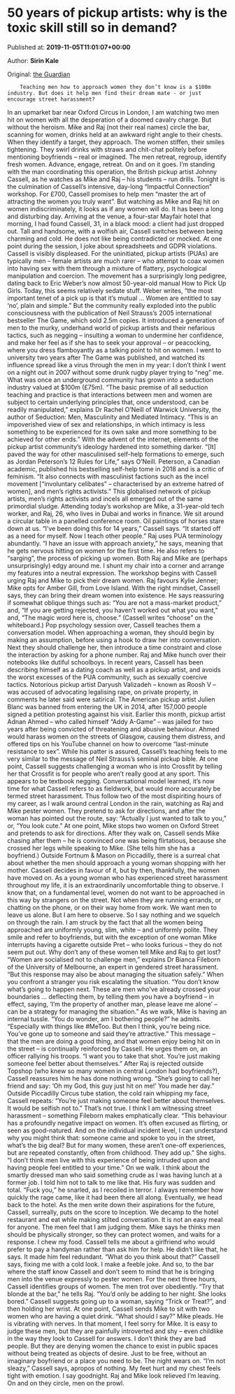 
# 50 years of pickup artists: why is the toxic skill still so in demand?

Published at: **2019-11-05T11:01:07+00:00**

Author: **Sirin Kale**

Original: [the Guardian](https://www.theguardian.com/lifeandstyle/2019/nov/05/pickup-artists-teaching-men-approach-women-industry-street-harassment)


        Teaching men how to approach women they don’t know is a $100m industry. But does it help men find their dream mate - or just encourage street harassment?
      
In an upmarket bar near Oxford Circus in London, I am watching two men hit on women with all the desperation of a doomed cavalry charge. But without the heroism.
Mike and Raj (not their real names) circle the bar, scanning for women, drinks held at an awkward right angle to their chests. When they identify a target, they approach. The women stiffen, their smiles tightening. They swirl drinks with straws and chit-chat politely before mentioning boyfriends – real or imagined. The men retreat, regroup, identify fresh women. Advance, engage, retreat. On and on it goes.
I’m standing with the man coordinating this operation, the British pickup artist Johnny Cassell, as he watches as Mike and Raj – his students – run drills. Tonight is the culmination of Cassell’s intensive, day-long “Impactful Connection” workshop. For £700, Cassell promises to help men “master the art of attracting the women you truly want”. But watching as Mike and Raj hit on women indiscriminately, it looks as if any women will do.
It has been a long and disturbing day. Arriving at the venue, a four-star Mayfair hotel that morning, I had found Cassell, 31, in a black mood: a client had just dropped out. Tall and handsome, with a wolfish air, Cassell switches between being charming and cold. He does not like being contradicted or mocked. At one point during the session, I joke about spreadsheets and GDPR violations. Cassell is visibly displeased.
For the uninitiated, pickup artists (PUAs) are typically men – female artists are much rarer – who attempt to coax women into having sex with them through a mixture of flattery, psychological manipulation and coercion. The movement has a surprisingly long pedigree, dating back to Eric Weber’s now almost 50-year-old manual How to Pick Up Girls. Today, this seems relatively sedate stuff. Weber writes, “the most important tenet of a pick up is that it’s mutual … Women are entitled to say ‘no’, plain and simple.” But the community really exploded into the public consciousness with the publication of Neil Strauss’s 2005 international bestseller The Game, which sold 2.5m copies. It introduced a generation of men to the murky, underhand world of pickup artists and their nefarious tactics, such as negging – insulting a woman to undermine her confidence, and make her feel as if she has to seek your approval – or peacocking, where you dress flamboyantly as a talking point to hit on women. I went to university two years after The Game was published, and watched its influence spread like a virus through the men in my year: I don’t think I went on a night out in 2007 without some drunk rugby player trying to “neg” me.
What was once an underground community has grown into a seduction industry valued at $100m (£75m). “The basic premise of all seduction teaching and practice is that interactions between men and women are subject to certain underlying principles that, once understood, can be readily manipulated,” explains Dr Rachel O’Neill of Warwick University, the author of Seduction: Men, Masculinity and Mediated Intimacy. “This is an impoverished view of sex and relationships, in which intimacy is less something to be experienced for its own sake and more something to be achieved for other ends.”
With the advent of the internet, elements of the pickup artist community’s ideology hardened into something darker. “[It] paved the way for other masculinised self-help formations to emerge, such as Jordan Peterson’s 12 Rules for Life,” says O’Neill. Peterson, a Canadian academic, published his bestselling self-help tome in 2018 and is a critic of feminism. “It also connects with masculinist factions such as the incel movement [“involuntary celibates” – characterised by an extreme hatred of women], and men’s rights activists.” This globalised network of pickup artists, men’s rights activists and incels all emerged out of the same primordial sludge.
Attending today’s workshop are Mike, a 31-year-old tech worker, and Raj, 26, who lives in Dubai and works in finance. We sit around a circular table in a panelled conference room. Oil paintings of horses stare down at us. “I’ve been doing this for 14 years,” Cassell says. “It started off as a need for myself. Now I teach other people.”
Raj uses PUA terminology abundantly. “I have an issue with approach anxiety,” he says, meaning that he gets nervous hitting on women for the first time. He also refers to “sarging”, the process of picking up women. Both Raj and Mike are (perhaps unsurprisingly) edgy around me. I shunt my chair into a corner and arrange my features into a neutral expression.
The workshop begins with Cassell urging Raj and Mike to pick their dream women. Raj favours Kylie Jenner; Mike opts for Amber Gill, from Love Island. With the right mindset, Cassell says, they can bring their dream women into existence. He says reassuring if somewhat oblique things such as: “You are not a mass-market product,” and, “If you are getting rejected, you haven’t worked out what you want,” and, “The magic word here is, choose.” (Cassell writes “choose” on the whiteboard.)
Pop psychology session over, Cassell teaches them a conversation model. When approaching a woman, they should begin by making an assumption, before using a hook to draw her into conversation. Next they should challenge her, then introduce a time constraint and close the interaction by asking for a phone number. Raj and Mike hunch over their notebooks like dutiful schoolboys.
In recent years, Cassell has been describing himself as a dating coach as well as a pickup artist, and avoids the worst excesses of the PUA community, such as sexually coercive tactics. Notorious pickup artist Daryush Valizadeh – known as Roosh V – was accused of advocating legalising rape, on private property, in comments he later said were satirical. The American pickup artist Julien Blanc was banned from entering the UK in 2014, after 157,000 people signed a petition protesting against his visit. Earlier this month, pickup artist Adnan Ahmed – who called himself “Addy A-Game” – was jailed for two years after being convicted of threatening and abusive behaviour. Ahmed would harass women on the streets of Glasgow, causing them distress, and offered tips on his YouTube channel on how to overcome “last-minute resistance to sex”.
While his patter is assured, Cassell’s teaching feels to me very similar to the message of Neil Strauss’s seminal pickup bible. At one point, Cassell suggests challenging a woman who is into Crossfit by telling her that Crossfit is for people who aren’t really good at any sport. This appears to be textbook negging.
Conversational model learned, it’s now time for what Cassell refers to as fieldwork, but would more accurately be termed street harassment. Thus follow two of the most dispiriting hours of my career, as I walk around central London in the rain, watching as Raj and Mike pester women. They pretend to ask for directions, and after the woman has pointed out the route, say: “Actually I just wanted to talk to you,” or, “You look cute.”
At one point, Mike stops two women on Oxford Street and pretends to ask for directions. After they walk on, Cassell sends Mike chasing after them – he is convinced one was being flirtatious, because she crossed her legs while speaking to Mike. (She tells him she has a boyfriend.) Outside Fortnum & Mason on Piccadilly, there is a surreal chat about whether the men should approach a young woman shopping with her mother. Cassell decides in favour of it, but by then, thankfully, the women have moved on.
As a young woman who has experienced street harassment throughout my life, it is an extraordinarily uncomfortable thing to observe. I know that, on a fundamental level, women do not want to be approached in this way by strangers on the street. Not when they are running errands, or chatting on the phone, or on their way home from work. We want men to leave us alone.
But I am here to observe. So I say nothing and we squelch on through the rain. I am struck by the fact that all the women being approached are uniformly young, slim, white – and uniformly polite. They smile and refer to boyfriends, but with the exception of one woman Mike interrupts having a cigarette outside Pret – who looks furious – they do not seem put out. Why don’t any of these women tell Mike and Raj to get lost?
“Women are socialised not to challenge men,” explains Dr Bianca Fileborn of the University of Melbourne, an expert in gendered street harassment. “But this response may also be about managing the situation safely.” When you confront a stranger you risk escalating the situation. “You don’t know what’s going to happen next. These are men who’ve already crossed your boundaries … deflecting them, by telling them you have a boyfriend – in effect, saying, ‘I’m the property of another man, please leave me alone’ – can be a strategy for managing the situation.”
As we walk, Mike is having an internal tussle. “You do wonder, am I bothering people?” he admits. “Especially with things like #MeToo. But then I think, you’re being nice. You’ve gone up to someone and said they’re attractive.” This message – that the men are doing a good thing, and that women enjoy being hit on in the street – is continually reinforced by Cassell. He urges them on, an officer rallying his troops. “I want you to take that shot. You’re just making someone feel better about themselves.”
After Raj is rejected outside Topshop (who knew so many women in central London had boyfriends?), Cassell reassures him he has done nothing wrong. “She’s going to call her friend and say: ‘Oh my God, this guy just hit on me!’ You made her day.” Outside Piccadilly Circus tube station, the cold rain whipping my face, Cassell repeats: “You’re just making someone feel better about themselves. It would be selfish not to.”
That’s not true. I think I am witnessing street harassment – something Fileborn makes emphatically clear. “This behaviour has a profoundly negative impact on women. It’s often excused as flirting, or seen as good-natured. And on the individual incident level, I can understand why you might think that: someone came and spoke to you in the street, what’s the big deal? But for many women, these aren’t one-off experiences, but are repeated constantly, often from childhood. They add up.” She sighs. “I don’t think men live with this experience of being intruded upon and having people feel entitled to your time.”
On we walk. I think about the smartly dressed man who said something crude as I was having lunch at a former job. I told him not to talk to me like that. His fury was sudden and total. “Fuck you,” he snarled, as I recoiled in terror. I always remember how quickly the rage came, like it had been there all along. Eventually, we head back to the hotel. As the men write down their aspirations for the future, Cassell, surreally, puts on the score to Inception.
We decamp to the hotel restaurant and eat while making stilted conversation. It is not an easy meal for anyone. The men feel that I am judging them. Mike says he thinks men should be physically stronger, so they can protect women, and waits for a response. I chew my food. Cassell tells me about a girlfriend who would prefer to pay a handyman rather than ask him for help. He didn’t like that, he says. It made him feel redundant. “What do you think about that?” Cassell says, fixing me with a cold look. I make a feeble joke.
And so, to the bar where the staff know Cassell and don’t seem to mind that he is bringing men into the venue expressly to pester women. For the next three hours, Cassell identifies groups of women. The men trot over obediently. “Try that blonde at the bar,” he tells Raj. “You’d only be adding to her night. She looks bored.” Cassell suggests going up to a woman, saying “Trick or Treat?”, and then holding her wrist. At one point, Cassell sends Mike to sit with two women who are having a quiet drink. “What should I say?” Mike pleads. He is vibrating with nerves.
In that moment, I feel sorry for Mike. It is easy to judge these men, but they are painfully introverted and shy – even childlike in the way they look to Cassell for answers. I don’t think they are bad people. But they are denying women the chance to exist in public spaces without being treated as objects of desire. Just to be free, without an imaginary boyfriend or a place you need to be.
The night wears on. “I’m not sleazy,” Cassell says, apropos of nothing. My feet hurt and my chest feels tight with emotion. I say goodnight. Raj and Mike look relieved I’m leaving. On and on they circle, men on the prowl.
